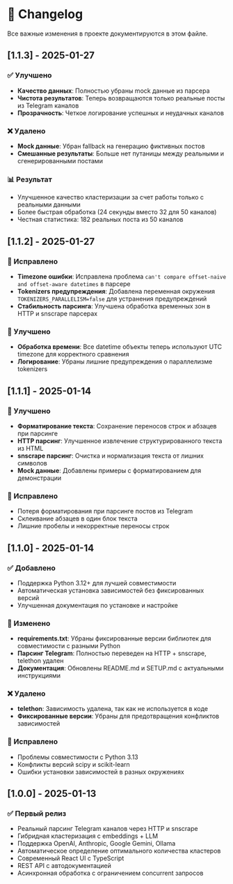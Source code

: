 # 📝 Changelog

Все важные изменения в проекте документируются в этом файле.

## [1.1.3] - 2025-01-27

### ✅ Улучшено
- **Качество данных**: Полностью убраны mock данные из парсера
- **Чистота результатов**: Теперь возвращаются только реальные посты из Telegram каналов
- **Прозрачность**: Четкое логирование успешных и неудачных каналов

### ❌ Удалено
- **Mock данные**: Убран fallback на генерацию фиктивных постов
- **Смешанные результаты**: Больше нет путаницы между реальными и сгенерированными постами

### 📊 Результат
- Улучшенное качество кластеризации за счет работы только с реальными данными
- Более быстрая обработка (24 секунды вместо 32 для 50 каналов)
- Честная статистика: 182 реальных поста из 50 каналов

## [1.1.2] - 2025-01-27

### 🐛 Исправлено
- **Timezone ошибки**: Исправлена проблема `can't compare offset-naive and offset-aware datetimes` в парсере
- **Tokenizers предупреждения**: Добавлена переменная окружения `TOKENIZERS_PARALLELISM=false` для устранения предупреждений
- **Стабильность парсинга**: Улучшена обработка временных зон в HTTP и snscrape парсерах

### 🔧 Улучшено
- **Обработка времени**: Все datetime объекты теперь используют UTC timezone для корректного сравнения
- **Логирование**: Убраны лишние предупреждения о параллелизме tokenizers

## [1.1.1] - 2025-01-14

### 🔧 Улучшено
- **Форматирование текста**: Сохранение переносов строк и абзацев при парсинге
- **HTTP парсинг**: Улучшенное извлечение структурированного текста из HTML
- **snscrape парсинг**: Очистка и нормализация текста от лишних символов
- **Mock данные**: Добавлены примеры с форматированием для демонстрации

### 🐛 Исправлено
- Потеря форматирования при парсинге постов из Telegram
- Склеивание абзацев в один блок текста
- Лишние пробелы и некорректные переносы строк

## [1.1.0] - 2025-01-14

### ✅ Добавлено
- Поддержка Python 3.12+ для лучшей совместимости
- Автоматическая установка зависимостей без фиксированных версий
- Улучшенная документация по установке и настройке

### 🔧 Изменено
- **requirements.txt**: Убраны фиксированные версии библиотек для совместимости с разными Python
- **Парсинг Telegram**: Полностью переведен на HTTP + snscrape, telethon удален
- **Документация**: Обновлены README.md и SETUP.md с актуальными инструкциями

### ❌ Удалено
- **telethon**: Зависимость удалена, так как не используется в коде
- **Фиксированные версии**: Убраны для предотвращения конфликтов зависимостей

### 🐛 Исправлено
- Проблемы совместимости с Python 3.13
- Конфликты версий scipy и scikit-learn
- Ошибки установки зависимостей в разных окружениях

## [1.0.0] - 2025-01-13

### ✅ Первый релиз
- Реальный парсинг Telegram каналов через HTTP и snscrape
- Гибридная кластеризация с embeddings + LLM
- Поддержка OpenAI, Anthropic, Google Gemini, Ollama
- Автоматическое определение оптимального количества кластеров
- Современный React UI с TypeScript
- REST API с автодокументацией
- Асинхронная обработка с ограничением concurrent запросов 